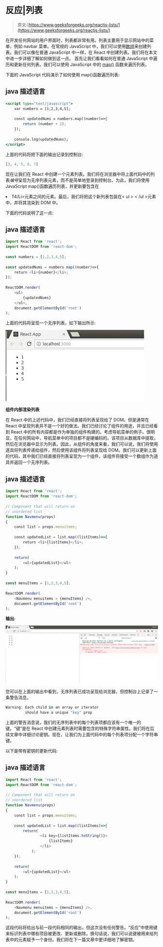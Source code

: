 # 反应|列表

> 原文:[https://www.geeksforgeeks.org/reactjs-lists/](https://www.geeksforgeeks.org/reactjs-lists/)

在开发任何网站的用户界面时，列表都非常有用。列表主要用于显示网站中的菜单，例如 navbar 菜单。在常规的 JavaScript 中，我们可以使用[数组](https://www.geeksforgeeks.org/arrays-in-javascript/)来创建列表。我们可以像在普通 JavaScript 中一样，在 React 中创建列表。我们将在本文中进一步详细了解如何做到这一点。
首先让我们看看如何在普通 JavaScript 中遍历和更新任何列表。我们可以使用 JavaScript 中的 [map()](https://developer.mozilla.org/en-US/docs/Web/JavaScript/Reference/Global_Objects/Array/map) 函数来遍历列表。

下面的 JavaScript 代码演示了如何使用 map()函数遍历列表:

## java 描述语言

```jsx
<script type="text/javascript">
    var numbers = [1,2,3,4,5];

    const updatedNums = numbers.map((number)=>{
        return (number + 2);
    });

    console.log(updatedNums);
</script>
```

上面的代码将把下面的输出记录到控制台:

```jsx
[3, 4, 5, 6, 7]
```

现在让我们在 React 中创建一个元素列表。我们将在浏览器中将上面代码中的列表*编号*呈现为无序列表元素，而不是简单地登录到控制台。为此，我们将使用 JavaScript map()函数遍历列表，并更新要包含在<Li>T4/Li>元素之间的元素。最后，我们将把这个新列表包装在< ul > < /ul >元素中，并将其渲染到 DOM 中。

下面的代码说明了这一点:

## java 描述语言

```jsx
import React from 'react';
import ReactDOM from 'react-dom';

const numbers = [1,2,3,4,5];

const updatedNums = numbers.map((number)=>{
    return <li>{number}</li>;
});

ReactDOM.render(
    <ul>
        {updatedNums}
    </ul>, 
    document.getElementById('root')
);
```

上面的代码将呈现一个无序列表，如下输出所示:

![](img/0bb5927299f7cb691ddb6d0655d17055.png)

**组件内部渲染列表**

在 React 中的上述代码中，我们已经直接将列表呈现给了 DOM。但是通常在 React 中呈现列表并不是一个好的做法。我们已经讨论了组件的用途，并且已经看到 React 中的所有内容都是作为单独的组件构建的。考虑导航菜单的例子。很明显，在任何网站中，导航菜单中的项目都不是硬编码的。该项目从数据库中提取，然后在浏览器中显示为列表。因此，从组件的角度来看，我们可以说，我们将使用道具将列表传递给组件，然后使用该组件将列表呈现给 DOM。我们可以更新上面的代码，其中我们已经直接将列表呈现为一个组件，该组件将接受一个数组作为道具并返回一个无序列表。

## java 描述语言

```jsx
import React from 'react';
import ReactDOM from 'react-dom';

// Component that will return an
// unordered list
function Navmenu(props)
{
    const list = props.menuitems;

    const updatedList = list.map((listItems)=>{
        return <li>{listItems}</li>;
    });

    return(
        <ul>{updatedList}</ul>
    );
}

const menuItems = [1,2,3,4,5];

ReactDOM.render(
    <Navmenu menuitems = {menuItems} />, 
    document.getElementById('root')
);
```

**输出:**

![](img/fed5eeccb66d0b2ee763d6f4dfbb54d3.png)

您可以在上面的输出中看到，无序列表已成功呈现给浏览器，但控制台上记录了一条警告消息。

```jsx
Warning: Each child in an array or iterator
         should have a unique "key" prop
```

上面的警告消息说，我们的无序列表中的每个列表项都应该有一个唯一的键。“键”是在 React 中创建元素列表时需要包含的特殊字符串属性。我们将在后续文章中详细讨论密钥。现在，让我们为上面代码中的每个列表项分配一个字符串键。

以下是带有密钥的更新代码:

## java 描述语言

```jsx
import React from 'react';
import ReactDOM from 'react-dom';

// Component that will return an
// unordered list
function Navmenu(props)
{
    const list = props.menuitems;

    const updatedList = list.map((listItems)=>{
        return(
                <li key={listItems.toString()}>
                    {listItems}
                </li>
            ); 
    });

    return(
        <ul>{updatedList}</ul>
    );
}

const menuItems = [1,2,3,4,5];

ReactDOM.render(
    <Navmenu menuitems = {menuItems} />, 
    document.getElementById('root')
);
```

这段代码将给出与前一段代码相同的输出，但这次没有任何警告。“反应”中使用键来标识列表中哪些项目被更改、更新或删除。换句话说，我们可以说键被用来给列表中的元素赋予一个身份。我们将在下一篇文章中更详细地了解密钥。